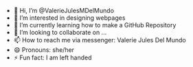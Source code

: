 - 👋 Hi, I’m @ValerieJulesMDelMundo
- 👀 I’m interested in designing webpages
- 🌱 I’m currently learning how to make a GitHub Repository
- 💞️ I’m looking to collaborate on ...
- 📫 How to reach me via messenger: Valerie Jules Del Mundo
- 😄 Pronouns: she/her
- ⚡ Fun fact: I am left handed

<!---
ValerieJulesMDelMundo/ValerieJulesMDelMundo is a ✨ special ✨ repository because its `README.md` (this file) appears on your GitHub profile.
You can click the Preview link to take a look at your changes.
--->
